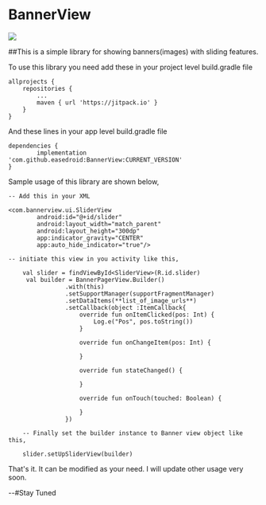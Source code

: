 # BannerView

[![](https://jitpack.io/v/easedroid/BannerView.svg)](https://jitpack.io/#easedroid/BannerView)

##This is a simple library for showing banners(images) with sliding features.



To use this library you need add these in your project level build.gradle file
    
    allprojects {
        repositories {
            ...
            maven { url 'https://jitpack.io' }
        }
    }

And these lines in your app level build.gradle file
   
    dependencies {
            implementation 'com.github.easedroid:BannerView:CURRENT_VERSION'
    }
    
    
Sample usage of this library are shown below,

    -- Add this in your XML
    
    <com.bannerview.ui.SliderView
            android:id="@+id/slider"
            android:layout_width="match_parent"
            android:layout_height="300dp"
            app:indicator_gravity="CENTER"
            app:auto_hide_indicator="true"/> 
        
    -- initiate this view in you activity like this,
    
        val slider = findViewById<SliderView>(R.id.slider)
         val builder = BannerPagerView.Builder()
                    .with(this)
                    .setSupportManager(supportFragmentManager)
                    .setDataItems(**list_of_image_urls**)
                    .setCallback(object :ItemCallback{
                        override fun onItemClicked(pos: Int) {
                            Log.e("Pos", pos.toString())
                        }
        
                        override fun onChangeItem(pos: Int) {
        
                        }
        
                        override fun stateChanged() {
        
                        }
        
                        override fun onTouch(touched: Boolean) {
        
                        }
                    })    
                    
        -- Finally set the builder instance to Banner view object like this,
        
        slider.setUpSliderView(builder)

That's it. It can be modified as your need. I will update other usage very soon. 

--#Stay Tuned
    